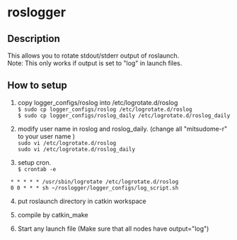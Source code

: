 # roslogger

## Description
This allows you to rotate stdout/stderr output of roslaunch.<br>
Note: This only works if output is set to "log" in launch files.

## How to setup
1. copy logger_configs/roslog into /etc/logrotate.d/roslog<br>
`$ sudo cp logger_configs/roslog /etc/logrotate.d/roslog`<br>
`$ sudo cp logger_configs/roslog_daily /etc/logrotate.d/roslog_daily`

2. modify user name in roslog and roslog_daily. (change all "mitsudome-r" to your user name )<br>
`sudo vi /etc/logrotate.d/roslog`<br>
`sudo vi /etc/logrotate.d/roslog_daily`

3. setup cron.<br>
`$ crontab -e`
```
 * * * * * /usr/sbin/logrotate /etc/logrotate.d/roslog
 0 0 * * * sh ~/roslogger/logger_configs/log_script.sh
```

4. put roslaunch directory in catkin workspace

5. compile by catkin_make

6. Start any launch file (Make sure that all nodes have output="log")
